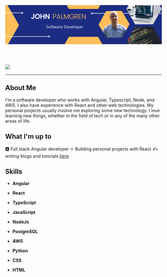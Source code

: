 <img src="./banner.png" alt="John Palmgren Software developer" />

<br></br>

<img src="https://media.giphy.com/media/l0MYPVhG6OKv9yivm/giphy.gif" />

---
## About Me
I'm a software developer who works with Angular, Typescript, Node, and AWS. I also have experience with React and other web technologies. My personal projects usually involve me exploring some new technology. I love learning new things, whether in the field of tech or in any of the many other areas of life.  


## What I'm up to

🅰 Full stack Angular developer
⚛ Building personal projects with React
✍ writing blogs and tutorials [here](https://johnpalmgren.hashnode.dev/) <br>


## Skills

- **Angular**

- **React**

- **TypeScript**

- **JavaScript**

- **NodeJs**

- **PostgreSQL**

- **AWS**

- **Python**

- **CSS**

- **HTML**
